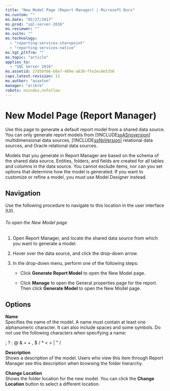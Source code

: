 ```yaml
---
title: "New Model Page (Report Manager) | Microsoft Docs"
ms.custom: ""
ms.date: "02/27/2017"
ms.prod: "sql-server-2016"
ms.reviewer: ""
ms.suite: ""
ms.technology: 
  - "reporting-services-sharepoint"
  - "reporting-services-native"
ms.tgt_pltfrm: ""
ms.topic: "article"
applies_to: 
  - "SQL Server 2016"
ms.assetid: 27d5bf66-b0e7-489e-a830-ffe2ec8e5350
caps.latest.revision: 11
ms.author: "asaxton"
manager: "erikre"
robots: noindex,nofollow
---
```

# New Model Page (Report Manager)
  Use this page to generate a default report model from a shared data source. You can only generate report models from [!INCLUDE[ssASnoversion](../a9notintoc/includes/ssasnoversion-md.md)] multidimensional data sources, [!INCLUDE[ssNoVersion](../a9notintoc/includes/ssnoversion-md.md)] relational data sources, and Oracle relational data sources.  
  
 Models that you generate in Report Manager are based on the schema of the shared data source. Entities, folders, and fields are created for all tables and columns in the data source. You cannot exclude items, nor can you set options that determine how the model is generated. If you want to customize or refine a model, you must use Model Designer instead.  
  
## Navigation  
 Use the following procedure to navigate to this location in the user interface (UI).  
  
###### To open the New Model page  
  
1.  Open Report Manager, and locate the shared data source from which you want to generate a model.  
  
2.  Hover over the data source, and click the drop-down arrow.  
  
3.  In the drop-down menu, perform one of the following steps:  
  
    -   Click **Generate Report Model** to open the New Model page.  
  
    -   Click **Manage** to open the General properties page for the report. Then click **Generate Model** to open the New Model page.  
  
## Options  
 **Name**  
 Specifies the name of the model. A name must contain at least one alphanumeric character. It can also include spaces and some symbols. Do not use the following characters when specifying a name:  
  
 ; ? : @ & = + , $ / * \< > | " /  
  
 **Description**  
 Shows a description of the model. Users who view this item through Report Manager see this description when browsing the folder hierarchy.  
  
 **Change Location**  
 Shows the folder location for the new model. You can click the **Change Location** button to select a different location.  
  
  